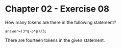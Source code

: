 # Chapter 02 - Exercise 08

How many tokens are there in the following statement?  
```
answer=(3*q-p*p)/3;  
```
There are fourteen tokens in the given statement.  
